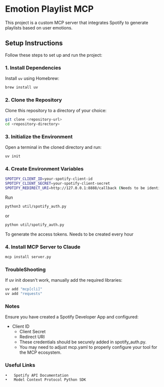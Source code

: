 # Emotion Playlist MCP

This project is a custom MCP server that integrates Spotify to generate playlists based on user emotions.

## Setup Instructions

Follow these steps to set up and run the project:

### 1. Install Dependencies
Install `uv` using Homebrew:
```bash
brew install uv
```

### 2. Clone the Repository
Clone this repository to a directory of your choice:
```bash
git clone <repository-url>
cd <repository-directory>
```

### 3. Initialize the Environment
Open a terminal in the cloned directory and run:
```bash
uv init
```

### 4. Create Environment Variables
```bash
SPOTIFY_CLIENT_ID=your-spotify-client-id
SPOTIFY_CLIENT_SECRET=your-spotify-client-secret
SPOTIFY_REDIRECT_URI=http://127.0.0.1:8888/callback (Needs to be identical with the URI saved in Spotify Developer's App Settings)
```
Run 
```bash
python3 util/spotify_auth.py
```
or 
```bash
python util/spotify_auth.py
```
To generate the access tokens. Needs to be created every hour

### 4. Install MCP Server to Claude
```bash
mcp install server.py
```

### TroubleShooting
If uv init doesn't work, manually add the required libraries:
```bash
uv add "mcp[cli]"
uv add "requests"
```

### Notes
Ensure you have created a Spotify Developer App and configured:
  - Client ID
	-	Client Secret
	-	Redirect URI
	-	These credentials should be securely added in spotify_auth.py.
	-	You may need to adjust mcp.yaml to properly configure your tool for the MCP ecosystem.

### Useful Links
	•	Spotify API Documentation
	•	Model Context Protocol Python SDK










